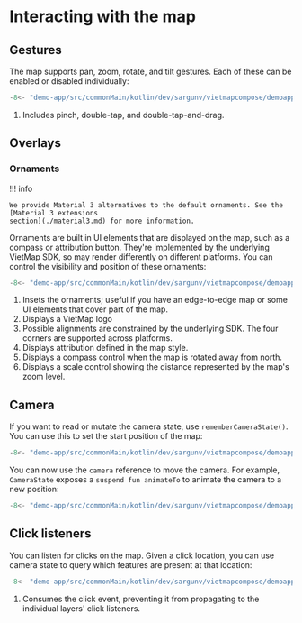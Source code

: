 # Interacting with the map

## Gestures

The map supports pan, zoom, rotate, and tilt gestures. Each of these can be
enabled or disabled individually:

```kotlin
-8<- "demo-app/src/commonMain/kotlin/dev/sargunv/vietmapcompose/demoapp/docs/Interaction.kt:gesture-settings"
```

1. Includes pinch, double-tap, and double-tap-and-drag.

## Overlays

### Ornaments

!!! info

    We provide Material 3 alternatives to the default ornaments. See the [Material 3 extensions
    section](./material3.md) for more information.

Ornaments are built in UI elements that are displayed on the map, such as a
compass or attribution button. They're implemented by the underlying VietMap
SDK, so may render differently on different platforms. You can control the
visibility and position of these ornaments:

```kotlin
-8<- "demo-app/src/commonMain/kotlin/dev/sargunv/vietmapcompose/demoapp/docs/Interaction.kt:ornament-settings"
```

1. Insets the ornaments; useful if you have an edge-to-edge map or some UI
   elements that cover part of the map.
2. Displays a VietMap logo
3. Possible alignments are constrained by the underlying SDK. The four corners
   are supported across platforms.
4. Displays attribution defined in the map style.
5. Displays a compass control when the map is rotated away from north.
6. Displays a scale control showing the distance represented by the map's zoom
   level.

## Camera

If you want to read or mutate the camera state, use `rememberCameraState()`. You
can use this to set the start position of the map:

```kotlin
-8<- "demo-app/src/commonMain/kotlin/dev/sargunv/vietmapcompose/demoapp/docs/Interaction.kt:camera"
```

You can now use the `camera` reference to move the camera. For example,
`CameraState` exposes a `suspend fun animateTo` to animate the camera to a new
position:

```kotlin
-8<- "demo-app/src/commonMain/kotlin/dev/sargunv/vietmapcompose/demoapp/docs/Interaction.kt:camera-animate"
```

## Click listeners

You can listen for clicks on the map. Given a click location, you can use camera
state to query which features are present at that location:

```kotlin
-8<- "demo-app/src/commonMain/kotlin/dev/sargunv/vietmapcompose/demoapp/docs/Interaction.kt:click-listeners"
```

1. Consumes the click event, preventing it from propagating to the individual
   layers' click listeners.
